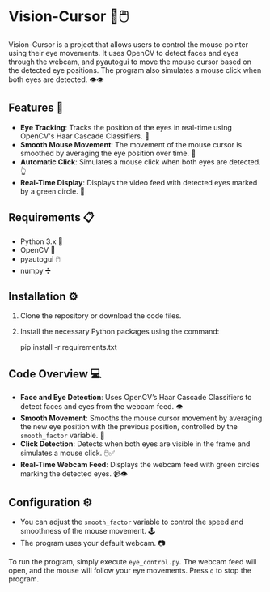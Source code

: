 # Vision-Cursor 👀🖱️

Vision-Cursor is a project that allows users to control the mouse pointer using their eye movements. It uses OpenCV to detect faces and eyes through the webcam, and pyautogui to move the mouse cursor based on the detected eye positions. The program also simulates a mouse click when both eyes are detected. 👁️👁️

## Features 🌟

- **Eye Tracking**: Tracks the position of the eyes in real-time using OpenCV's Haar Cascade Classifiers. 🎯
- **Smooth Mouse Movement**: The movement of the mouse cursor is smoothed by averaging the eye position over time. 💨
- **Automatic Click**: Simulates a mouse click when both eyes are detected. 👆
- **Real-Time Display**: Displays the video feed with detected eyes marked by a green circle. 🎥

## Requirements 📋

- Python 3.x 🐍
- OpenCV 📸
- pyautogui 🖱️
- numpy ➗

## Installation ⚙️

1. Clone the repository or download the code files.
2. Install the necessary Python packages using the command:


   pip install -r requirements.txt

## Code Overview 💻

- **Face and Eye Detection**: Uses OpenCV’s Haar Cascade Classifiers to detect faces and eyes from the webcam feed. 👁️
- **Smooth Movement**: Smooths the mouse cursor movement by averaging the new eye position with the previous position, controlled by the `smooth_factor` variable. 🐾
- **Click Detection**: Detects when both eyes are visible in the frame and simulates a mouse click. 🖱️✅
- **Real-Time Webcam Feed**: Displays the webcam feed with green circles marking the detected eyes. 📹👁️

## Configuration ⚙️

- You can adjust the `smooth_factor` variable to control the speed and smoothness of the mouse movement. 🕹️
- The program uses your default webcam. 📷

To run the program, simply execute `eye_control.py`. The webcam feed will open, and the mouse will follow your eye movements. Press `q` to stop the program. 
